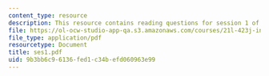 ```yaml
---
content_type: resource
description: This resource contains reading questions for session 1 of the course.
file: https://ol-ocw-studio-app-qa.s3.amazonaws.com/courses/21l-423j-introduction-to-anglo-american-folk-music-fall-2005/9b3bb6c96136fed1c34befd060963e99_ses1.pdf
file_type: application/pdf
resourcetype: Document
title: ses1.pdf
uid: 9b3bb6c9-6136-fed1-c34b-efd060963e99
---
```


